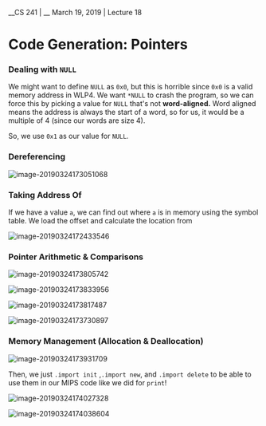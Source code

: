 __CS 241 | __ March 19, 2019 | Lecture 18

# Code Generation: Pointers

### Dealing with `NULL`

We might want to define `NULL` as `0x0`, but this is horrible since `0x0` is a valid memory address in WLP4. We want `*NULL` to crash the program, so we can force this by picking a value for `NULL` that's not **word-aligned.** Word aligned means the address is always the start of a word, so for us, it would be a multiple of 4 (since our words are size 4).

So, we use `0x1` as our value for `NULL`.

### Dereferencing

![image-20190324173051068](assets/image-20190324173051068.png)

### Taking Address Of

If we have a value `a`, we can find out where `a` is in memory using the symbol table. We load the offset and calculate the location from 

![image-20190324172433546](assets/image-20190324172433546.png)

### Pointer Arithmetic & Comparisons

![image-20190324173805742](assets/image-20190324173805742.png)

![image-20190324173833956](assets/image-20190324173833956.png)

![image-20190324173817487](assets/image-20190324173817487.png)

![image-20190324173730897](assets/image-20190324173730897.png)

### Memory Management (Allocation & Deallocation)

![image-20190324173931709](assets/image-20190324173931709.png)

Then, we just `.import init` ,`.import new`, and `.import delete` to be able to use them in our MIPS code like we did for `print`!

![image-20190324174027328](assets/image-20190324174027328.png)

![image-20190324174038604](assets/image-20190324174038604.png)

